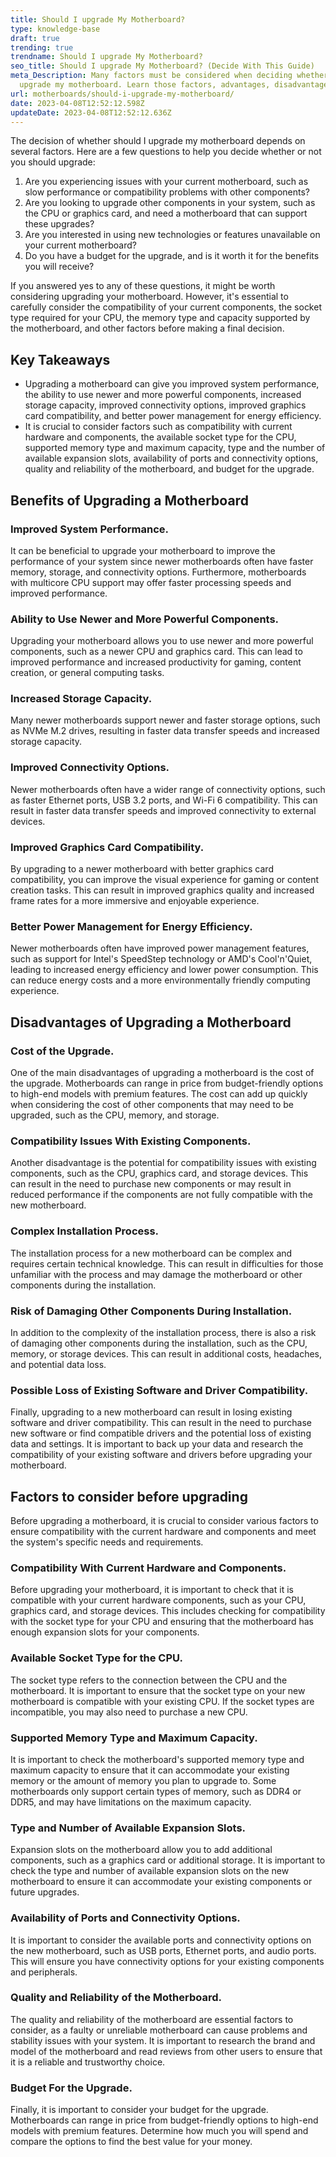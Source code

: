 ```yaml
---
title: Should I upgrade My Motherboard?
type: knowledge-base
draft: true
trending: true
trendname: Should I upgrade My Motherboard?
seo_title: Should I upgrade My Motherboard? (Decide With This Guide)
meta_Description: Many factors must be considered when deciding whether should I
  upgrade my motherboard. Learn those factors, advantages, disadvantages, etc.
url: motherboards/should-i-upgrade-my-motherboard/
date: 2023-04-08T12:52:12.598Z
updateDate: 2023-04-08T12:52:12.636Z
---
```

The decision of whether should I upgrade my motherboard depends on several factors. Here are a few questions to help you decide whether or not you should upgrade:

1. Are you experiencing issues with your current motherboard, such as slow performance or compatibility problems with other components?
2. Are you looking to upgrade other components in your system, such as the CPU or graphics card, and need a motherboard that can support these upgrades?
3. Are you interested in using new technologies or features unavailable on your current motherboard?
4. Do you have a budget for the upgrade, and is it worth it for the benefits you will receive?

If you answered yes to any of these questions, it might be worth considering upgrading your motherboard. However, it's essential to carefully consider the compatibility of your current components, the socket type required for your CPU, the memory type and capacity supported by the motherboard, and other factors before making a final decision. 

## Key Takeaways

* Upgrading a motherboard can give you improved system performance, the ability to use newer and more powerful components, increased storage capacity, improved connectivity options, improved graphics card compatibility, and better power management for energy efficiency. 
* It is crucial to consider factors such as compatibility with current hardware and components, the available socket type for the CPU, supported memory type and maximum capacity, type and the number of available expansion slots, availability of ports and connectivity options, quality and reliability of the motherboard, and budget for the upgrade.

## Benefits of Upgrading a Motherboard

### Improved System Performance.

It can be beneficial to upgrade your motherboard to improve the performance of your system since newer motherboards often have faster memory, storage, and connectivity options. Furthermore, motherboards with multicore CPU support may offer faster processing speeds and improved performance.

### Ability to Use Newer and More Powerful Components.

Upgrading your motherboard allows you to use newer and more powerful components, such as a newer CPU and graphics card. This can lead to improved performance and increased productivity for gaming, content creation, or general computing tasks.

### Increased Storage Capacity.

Many newer motherboards support newer and faster storage options, such as NVMe M.2 drives, resulting in faster data transfer speeds and increased storage capacity.

### Improved Connectivity Options.

Newer motherboards often have a wider range of connectivity options, such as faster Ethernet ports, USB 3.2 ports, and Wi-Fi 6 compatibility. This can result in faster data transfer speeds and improved connectivity to external devices.

### Improved Graphics Card Compatibility.

By upgrading to a newer motherboard with better graphics card compatibility, you can improve the visual experience for gaming or content creation tasks. This can result in improved graphics quality and increased frame rates for a more immersive and enjoyable experience.

### Better Power Management for Energy Efficiency.

Newer motherboards often have improved power management features, such as support for Intel's SpeedStep technology or AMD's Cool'n'Quiet, leading to increased energy efficiency and lower power consumption. This can reduce energy costs and a more environmentally friendly computing experience.

## Disadvantages of Upgrading a Motherboard

### Cost of the Upgrade.

One of the main disadvantages of upgrading a motherboard is the cost of the upgrade. Motherboards can range in price from budget-friendly options to high-end models with premium features. The cost can add up quickly when considering the cost of other components that may need to be upgraded, such as the CPU, memory, and storage.

### Compatibility Issues With Existing Components.

Another disadvantage is the potential for compatibility issues with existing components, such as the CPU, graphics card, and storage devices. This can result in the need to purchase new components or may result in reduced performance if the components are not fully compatible with the new motherboard.

### Complex Installation Process.

The installation process for a new motherboard can be complex and requires certain technical knowledge. This can result in difficulties for those unfamiliar with the process and may damage the motherboard or other components during the installation.

### Risk of Damaging Other Components During Installation.

In addition to the complexity of the installation process, there is also a risk of damaging other components during the installation, such as the CPU, memory, or storage devices. This can result in additional costs, headaches, and potential data loss.

### Possible Loss of Existing Software and Driver Compatibility.

Finally, upgrading to a new motherboard can result in losing existing software and driver compatibility. This can result in the need to purchase new software or find compatible drivers and the potential loss of existing data and settings. It is important to back up your data and research the compatibility of your existing software and drivers before upgrading your motherboard.

## Factors to consider before upgrading

Before upgrading a motherboard, it is crucial to consider various factors to ensure compatibility with the current hardware and components and meet the system's specific needs and requirements. 

### Compatibility With Current Hardware and Components.

Before upgrading your motherboard, it is important to check that it is compatible with your current hardware components, such as your CPU, graphics card, and storage devices. This includes checking for compatibility with the socket type for your CPU and ensuring that the motherboard has enough expansion slots for your components.

### Available Socket Type for the CPU.

The socket type refers to the connection between the CPU and the motherboard. It is important to ensure that the socket type on your new motherboard is compatible with your existing CPU. If the socket types are incompatible, you may also need to purchase a new CPU.

### Supported Memory Type and Maximum Capacity.

It is important to check the motherboard's supported memory type and maximum capacity to ensure that it can accommodate your existing memory or the amount of memory you plan to upgrade to. Some motherboards only support certain types of memory, such as DDR4 or DDR5, and may have limitations on the maximum capacity.

### Type and Number of Available Expansion Slots.

Expansion slots on the motherboard allow you to add additional components, such as a graphics card or additional storage. It is important to check the type and number of available expansion slots on the new motherboard to ensure it can accommodate your existing components or future upgrades.

### Availability of Ports and Connectivity Options.

It is important to consider the available ports and connectivity options on the new motherboard, such as USB ports, Ethernet ports, and audio ports. This will ensure you have connectivity options for your existing components and peripherals.

### Quality and Reliability of the Motherboard.

The quality and reliability of the motherboard are essential factors to consider, as a faulty or unreliable motherboard can cause problems and stability issues with your system. It is important to research the brand and model of the motherboard and read reviews from other users to ensure that it is a reliable and trustworthy choice.

### Budget For the Upgrade.

Finally, it is important to consider your budget for the upgrade. Motherboards can range in price from budget-friendly options to high-end models with premium features. Determine how much you will spend and compare the options to find the best value for your money.